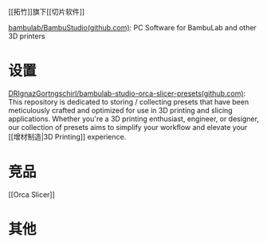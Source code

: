 
[[拓竹]]旗下[[切片软件]]

[bambulab/BambuStudio(github.com)](https://github.com/bambulab/BambuStudio): PC Software for BambuLab and other 3D printers




# 设置

[DRIgnazGortngschirl/bambulab-studio-orca-slicer-presets(github.com)](https://github.com/DRIgnazGortngschirl/bambulab-studio-orca-slicer-presets): This repository is dedicated to storing / collecting presets that have been meticulously crafted and optimized for use in 3D printing and slicing applications. Whether you're a 3D printing enthusiast, engineer, or designer, our collection of presets aims to simplify your workflow and elevate your [[增材制造|3D Printing]] experience.


# 竞品

[[Orca Slicer]]





# 其他






